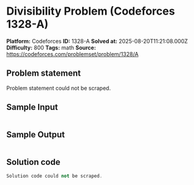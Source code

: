 # Divisibility Problem (Codeforces 1328-A)

**Platform:** Codeforces
**ID:** 1328-A
**Solved at:** 2025-08-20T11:21:08.000Z
**Difficulty:** 800
**Tags:** math
**Source:** https://codeforces.com/problemset/problem/1328/A

## Problem statement
Problem statement could not be scraped.

## Sample Input
```

```

## Sample Output
```

```

## Solution code
```cpp
Solution code could not be scraped.
```